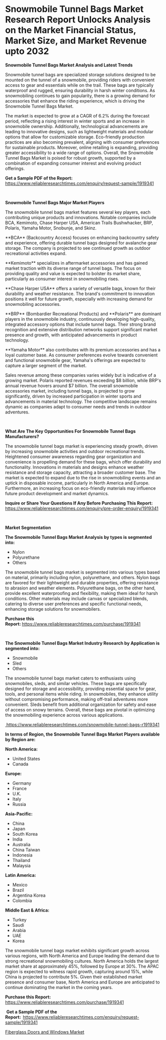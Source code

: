 <p><h1>Snowmobile Tunnel Bags Market Research Report Unlocks Analysis on the Market Financial Status, Market Size, and Market Revenue upto 2032</h1></p><p><strong>Snowmobile Tunnel Bags Market Analysis and Latest Trends</strong></p>
<p><p>Snowmobile tunnel bags are specialized storage solutions designed to be mounted on the tunnel of a snowmobile, providing riders with convenient access to gear and essentials while on the trail. These bags are typically waterproof and rugged, ensuring durability in harsh winter conditions. As snowmobiling continues to gain popularity, there is a growing demand for accessories that enhance the riding experience, which is driving the Snowmobile Tunnel Bags Market.</p><p>The market is expected to grow at a CAGR of 6.2% during the forecast period, reflecting a rising interest in winter sports and an increase in snowmobile ownership. Additionally, technological advancements are leading to innovative designs, such as lightweight materials and modular options that allow for customizable storage. Eco-friendly production practices are also becoming prevalent, aligning with consumer preferences for sustainable products. Moreover, online retailing is expanding, providing greater accessibility to a wide range of options. Overall, the Snowmobile Tunnel Bags Market is poised for robust growth, supported by a combination of expanding consumer interest and evolving product offerings.</p></p>
<p><strong>Get a Sample PDF of the Report:&nbsp;</strong> <a href="https://www.reliableresearchtimes.com/enquiry/request-sample/1919341?utm_campaign=2304&utm_medium=2&utm_source=Github&utm_content=ia&utm_term=08022025&utm_id=snowmobile-tunnel-bags">https://www.reliableresearchtimes.com/enquiry/request-sample/1919341</a></p>
<p>&nbsp;</p>
<p><strong>Snowmobile Tunnel Bags Major Market Players</strong></p>
<p><p>The snowmobile tunnel bags market features several key players, each contributing unique products and innovations. Notable companies include BCA, Kemimoto, Chase Harper USA, American Trails Bushwhacker, BRP, Polaris, Yamaha Motor, Snobunje, and Skinz.</p><p>**BCA** (Backcountry Access) focuses on enhancing backcountry safety and experience, offering durable tunnel bags designed for avalanche gear storage. The company is projected to see continued growth as outdoor recreational activities expand.</p><p>**Kemimoto** specializes in aftermarket accessories and has gained market traction with its diverse range of tunnel bags. The focus on providing quality and value is expected to bolster its market share, particularly as consumer interest in snowmobiling rises.</p><p>**Chase Harper USA** offers a variety of versatile bags, known for their durability and weather resistance. The brand's commitment to innovation positions it well for future growth, especially with increasing demand for snowmobiling accessories.</p><p>**BRP** (Bombardier Recreational Products) and **Polaris** are dominant players in the snowmobile industry, continuously developing high-quality, integrated accessory options that include tunnel bags. Their strong brand recognition and extensive distribution networks support significant market presence and growth, with anticipated advancements in product technology. </p><p>**Yamaha Motor** also contributes with its premium accessories and has a loyal customer base. As consumer preferences evolve towards convenient and functional snowmobile gear, Yamaha's offerings are expected to capture a larger segment of the market.</p><p>Sales revenue among these companies varies widely but is indicative of a growing market. Polaris reported revenues exceeding $8 billion, while BRP's annual revenue hovers around $7 billion. The overall snowmobile accessories market, including tunnel bags, is projected to grow significantly, driven by increased participation in winter sports and advancements in material technology. The competitive landscape remains dynamic as companies adapt to consumer needs and trends in outdoor adventures.</p></p>
<p>&nbsp;</p>
<p><strong>What Are The Key Opportunities For Snowmobile Tunnel Bags Manufacturers?</strong></p>
<p><p>The snowmobile tunnel bags market is experiencing steady growth, driven by increasing snowmobile activities and outdoor recreational trends. Heightened consumer awareness regarding gear organization and convenience is propelling demand for these bags, which offer durability and functionality. Innovations in materials and designs enhance weather resistance and storage capacity, attracting a broader customer base. The market is expected to expand due to the rise in snowmobiling events and an uptick in disposable income, particularly in North America and Europe. Furthermore, an increasing focus on eco-friendly materials may influence future product development and market dynamics.</p></p>
<p><strong>Inquire or Share Your Questions If Any Before Purchasing This Report:</strong> <a href="https://www.reliableresearchtimes.com/enquiry/pre-order-enquiry/1919341?utm_campaign=2304&utm_medium=2&utm_source=Github&utm_content=ia&utm_term=08022025&utm_id=snowmobile-tunnel-bags">https://www.reliableresearchtimes.com/enquiry/pre-order-enquiry/1919341</a></p>
<p>&nbsp;</p>
<p><strong>Market Segmentation</strong></p>
<p><strong>The Snowmobile Tunnel Bags Market Analysis by types is segmented into:</strong></p>
<p><ul><li>Nylon</li><li>Polyurethane</li><li>Others</li></ul></p>
<p><p>The snowmobile tunnel bags market is segmented into various types based on material, primarily including nylon, polyurethane, and others. Nylon bags are favored for their lightweight and durable properties, offering resistance to abrasion and weather elements. Polyurethane bags, on the other hand, provide excellent waterproofing and flexibility, making them ideal for harsh conditions. Other materials may include canvas or specialized blends, catering to diverse user preferences and specific functional needs, enhancing storage solutions for snowmobilers.</p></p>
<p><strong>Purchase this Report:&nbsp;</strong><a href="https://www.reliableresearchtimes.com/purchase/1919341?utm_campaign=2304&utm_medium=2&utm_source=Github&utm_content=ia&utm_term=08022025&utm_id=snowmobile-tunnel-bags">https://www.reliableresearchtimes.com/purchase/1919341</a></p>
<p>&nbsp;</p>
<p><strong>The Snowmobile Tunnel Bags Market Industry Research by Application is segmented into:</strong></p>
<p><ul><li>Snowmobile</li><li>Sled</li><li>Others</li></ul></p>
<p><p>The snowmobile tunnel bags market caters to enthusiasts using snowmobiles, sleds, and similar vehicles. These bags are specifically designed for storage and accessibility, providing essential space for gear, tools, and personal items while riding. In snowmobiles, they enhance utility without compromising performance, making off-trail adventures more convenient. Sleds benefit from additional organization for safety and ease of access on snowy terrains. Overall, these bags are pivotal in optimizing the snowmobiling experience across various applications.</p></p>
<p><a href="https://www.reliableresearchtimes.com/snowmobile-tunnel-bags-r1919341?utm_campaign=2304&utm_medium=2&utm_source=Github&utm_content=ia&utm_term=08022025&utm_id=snowmobile-tunnel-bags">&nbsp;https://www.reliableresearchtimes.com/snowmobile-tunnel-bags-r1919341</a></p>
<p><strong>In terms of Region, the Snowmobile Tunnel Bags Market Players available by Region are:</strong></p>
<p>
    <p> <strong> North America: </strong>
        <ul>
            <li>United States</li>
            <li>Canada</li>
        </ul>
        </p> 
    <p> <strong> Europe: </strong>
        <ul>
            <li>Germany</li>
            <li>France</li>
            <li>U.K.</li>
            <li>Italy</li>
            <li>Russia</li>
        </ul>
        </p> 
    <p> <strong> Asia-Pacific: </strong>
        <ul>
            <li>China</li>
            <li>Japan</li>
            <li>South Korea</li>
            <li>India</li>
            <li>Australia</li>
            <li>China Taiwan</li>
            <li>Indonesia</li>
            <li>Thailand</li>
            <li>Malaysia</li>
        </ul>
        </p> 
    <p> <strong> Latin America: </strong>
        <ul>
            <li>Mexico</li>
            <li>Brazil</li>
            <li>Argentina Korea</li>
            <li>Colombia</li>
        </ul>
        </p> 
    <p> <strong> Middle East & Africa: </strong>
        <ul>
            <li>Turkey</li>
            <li>Saudi</li>
            <li>Arabia</li>
            <li>UAE</li>
            <li>Korea</li>
        </ul>
    </p>
    </p>
<p><p>The snowmobile tunnel bags market exhibits significant growth across various regions, with North America and Europe leading the demand due to strong recreational snowmobiling cultures. North America holds the largest market share at approximately 45%, followed by Europe at 30%. The APAC region is expected to witness rapid growth, capturing around 15%, while China is projected to contribute 5%. Given their established market presence and consumer base, North America and Europe are anticipated to continue dominating the market in the coming years.</p></p>
<p><strong>Purchase this Report: </strong><a href="https://www.reliableresearchtimes.com/purchase/1919341?utm_campaign=2304&utm_medium=2&utm_source=Github&utm_content=ia&utm_term=08022025&utm_id=snowmobile-tunnel-bags">https://www.reliableresearchtimes.com/purchase/1919341</a></p>
<p>&nbsp;<strong>Get a Sample PDF of the Report:&nbsp;&nbsp;</strong><a href="https://www.reliableresearchtimes.com/enquiry/request-sample/1919341?utm_campaign=2304&utm_medium=2&utm_source=Github&utm_content=ia&utm_term=08022025&utm_id=snowmobile-tunnel-bags">https://www.reliableresearchtimes.com/enquiry/request-sample/1919341</a></p>
<p><strong></strong></p>
<p><p><a href="https://github.com/chungwimbu4/Market-Research-Report-List-1/blob/main/fiberglass-doors-and-windows-market.md?utm_campaign=2304&utm_medium=2&utm_source=Github&utm_content=ia&utm_term=08022025&utm_id=snowmobile-tunnel-bags">Fiberglass Doors and Windows Market</a></p></p>